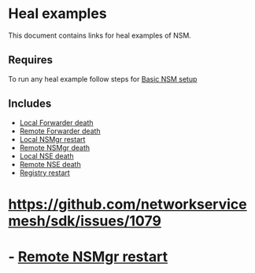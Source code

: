 # Heal examples

This document contains links for heal examples of NSM.

## Requires

To run any heal example follow steps for [Basic NSM setup](../basic)

## Includes

- [Local Forwarder death](./local-forwarder-death)
- [Remote Forwarder death](./remote-forwarder-death)
- [Local NSMgr restart](./local-nsmgr-restart)
- [Remote NSMgr death](./remote-nsmgr-death)
- [Local NSE death](./local-nse-death)
- [Remote NSE death](./remote-nse-death)
- [Registry restart](./registry-restart)
# https://github.com/networkservicemesh/sdk/issues/1079
# - [Remote NSMgr restart](./remote-nsmgr-restart)